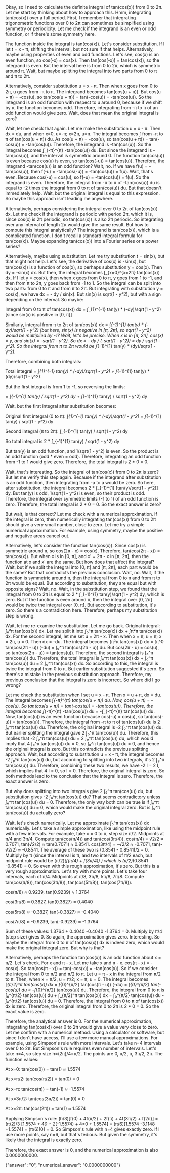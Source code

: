 <think>
Okay, so I need to calculate the definite integral of tan(cos(x)) from 0 to 2π. Let me start by thinking about how to approach this. Hmm, integrating tan(cos(x)) over a full period. First, I remember that integrating trigonometric functions over 0 to 2π can sometimes be simplified using symmetry or periodicity. Let me check if the integrand is an even or odd function, or if there's some symmetry here.

The function inside the integral is tan(cos(x)). Let's consider substitution. If I let t = x - π, shifting the interval, but not sure if that helps. Alternatively, maybe using properties of even and odd functions. Let's see, cos(x) is an even function, so cos(-x) = cos(x). Then tan(cos(-x)) = tan(cos(x)), so the integrand is even. But the interval here is from 0 to 2π, which is symmetric around π. Wait, but maybe splitting the integral into two parts from 0 to π and π to 2π.

Alternatively, consider substitution u = x - π. Then when x goes from 0 to 2π, u goes from -π to π. The integrand becomes tan(cos(u + π)). But cos(u + π) = -cos(u), so tan(cos(u + π)) = tan(-cos(u)) = -tan(cos(u)). So the integrand is an odd function with respect to u around 0, because if we shift by π, the function becomes odd. Therefore, integrating from -π to π of an odd function would give zero. Wait, does that mean the original integral is zero?

Wait, let me check that again. Let me make the substitution u = x - π. Then dx = du, and when x=0, u=-π; x=2π, u=π. The integral becomes ∫ from -π to π of tan(cos(u + π)) du. As cos(u + π) = -cos(u), so tan(cos(u + π)) = tan(-cos(u)) = -tan(cos(u)). Therefore, the integrand is -tan(cos(u)). So the integral becomes ∫_{-π}^{π} -tan(cos(u)) du. But since the integrand is -tan(cos(u)), and the interval is symmetric around 0. The function tan(cos(u)) is even because cos(u) is even, so tan(cos(-u)) = tan(cos(u)). Therefore, the integrand -tan(cos(u)) is an odd function? Wait, no. If we have f(u) = -tan(cos(u)), then f(-u) = -tan(cos(-u)) = -tan(cos(u)) = f(u). Wait, that's even. Because cos(-u) = cos(u), so f(-u) = -tan(cos(u)) = f(u). So the integrand is even. Therefore, the integral from -π to π of -tan(cos(u)) du is equal to -2 times the integral from 0 to π of tan(cos(u)) du. But that doesn't immediately help. Wait, but the original integral is equal to this expression. So maybe this approach isn't leading me anywhere.

Alternatively, perhaps considering the integral over 0 to 2π of tan(cos(x)) dx. Let me check if the integrand is periodic with period 2π, which it is, since cos(x) is 2π periodic, so tan(cos(x)) is also 2π periodic. So integrating over any interval of length 2π would give the same result. But how to compute this integral analytically? The integrand is tan(cos(x)), which is a complicated function. I don't recall a standard integral formula for tan(cos(x)). Maybe expanding tan(cos(x)) into a Fourier series or a power series?

Alternatively, maybe using substitution. Let me try substitution t = sin(x), but that might not help. Let's see, the derivative of cos(x) is -sin(x), but tan(cos(x)) is a function of cos(x), so perhaps substitution y = cos(x). Then dy = -sin(x) dx. But then, the integral becomes ∫_{x=0}^{x=2π} tan(cos(x)) dx. If I let y = cos(x), then when x goes from 0 to π, y goes from 1 to -1, and then from π to 2π, y goes back from -1 to 1. So the integral can be split into two parts: from 0 to π and from π to 2π. But integrating with substitution y = cos(x), we have dx = - dy / sin(x). But sin(x) is sqrt(1 - y^2), but with a sign depending on the interval. So maybe:

Integral from 0 to π of tan(cos(x)) dx = ∫_{1}^{-1} tan(y) * (-dy)/sqrt(1 - y^2) [since sin(x) is positive in [0, π]]

Similarly, integral from π to 2π of tan(cos(x)) dx = ∫_{-1}^{1} tan(y) * (-dy)/sqrt(1 - y^2) [but here, sin(x) is negative in [π, 2π], so sqrt(1 - y^2) would be multiplied by -1? Wait, let's be precise. When x is in [π, 2π], cos(x) = y, and sin(x) = -sqrt(1 - y^2). So dx = - dy / (-sqrt(1 - y^2)) = dy / sqrt(1 - y^2). So the integral from π to 2π would be ∫_{-1}^{1} tan(y) * (dy)/sqrt(1 - y^2). 

Therefore, combining both integrals:

Total integral = ∫_{1}^{-1} tan(y) * (-dy)/sqrt(1 - y^2) + ∫_{-1}^{1} tan(y) * (dy)/sqrt(1 - y^2)

But the first integral is from 1 to -1, so reversing the limits:

= ∫_{-1}^{1} tan(y) / sqrt(1 - y^2) dy + ∫_{-1}^{1} tan(y) / sqrt(1 - y^2) dy

Wait, but the first integral after substitution becomes:

Original first integral (0 to π): ∫_{1}^{-1} tan(y) * (-dy)/sqrt(1 - y^2) = ∫_{-1}^{1} tan(y) / sqrt(1 - y^2) dy

Second integral (π to 2π): ∫_{-1}^{1} tan(y) / sqrt(1 - y^2) dy

So total integral is 2 * ∫_{-1}^{1} tan(y) / sqrt(1 - y^2) dy

But tan(y) is an odd function, and 1/sqrt(1 - y^2) is even. So the product is an odd function (odd * even = odd). Therefore, integrating an odd function from -1 to 1 would give zero. Therefore, the total integral is 2 * 0 = 0.

Wait, that's interesting. So the integral of tan(cos(x)) from 0 to 2π is zero? But let me verify this step again. Because if the integrand after substitution is an odd function, then integrating from -a to a would be zero. So here, after substitution, the integral becomes 2 * ∫_{-1}^{1} [tan(y)/sqrt(1 - y^2)] dy. But tan(y) is odd, 1/sqrt(1 - y^2) is even, so their product is odd. Therefore, the integral over symmetric limits (-1 to 1) of an odd function is zero. Therefore, the total integral is 2 * 0 = 0. So the exact answer is zero?

But wait, is that correct? Let me check with a numerical approximation. If the integral is zero, then numerically integrating tan(cos(x)) from 0 to 2π should give a very small number, close to zero. Let me try a simple numerical approximation. For example, using symmetry, maybe the positive and negative areas cancel out.

Alternatively, let's consider the function tan(cos(x)). Since cos(x) is symmetric around π, so cos(2π - x) = cos(x). Therefore, tan(cos(2π - x)) = tan(cos(x)). But when x is in [0, π], and x' = 2π - x in [π, 2π], then the function at x and x' are the same. But how does that affect the integral? Wait, but if we split the integral into [0, π] and [π, 2π], each part would be the same? But that contradicts the previous conclusion. Wait, no. Wait, if the function is symmetric around π, then the integral from 0 to π and from π to 2π would be equal. But according to substitution, they are equal but with opposite signs? Wait, no. Wait, in the substitution step, we found that the integral from 0 to 2π is equal to 2 * ∫_{-1}^{1} tan(y)/sqrt(1 - y^2) dy, which is zero. But if the function is even around π, then the integral over [0, 2π] would be twice the integral over [0, π]. But according to substitution, it's zero. So there's a contradiction here. Therefore, perhaps my substitution step is wrong.

Wait, let me re-examine the substitution. Let me go back. Original integral: ∫₀²π tan(cos(x)) dx. Let me split it into ∫₀^π tan(cos(x)) dx + ∫π²π tan(cos(x)) dx. For the second integral, let me set u = 2π - x. Then when x = π, u = π; x = 2π, u = 0. Then dx = -du. The integral becomes ∫π²π tan(cos(x)) dx = ∫π^0 tan(cos(2π - u)) (-du) = ∫₀^π tan(cos(2π - u)) du. But cos(2π - u) = cos(u), so tan(cos(2π - u)) = tan(cos(u)). Therefore, the second integral is ∫₀^π tan(cos(u)) du. Therefore, the total integral is ∫₀^π tan(cos(x)) dx + ∫₀^π tan(cos(u)) du = 2 ∫₀^π tan(cos(x)) dx. So according to this, the integral is twice the integral from 0 to π. But earlier substitution suggested it's zero. So there's a mistake in the previous substitution approach. Therefore, my previous conclusion that the integral is zero is incorrect. So where did I go wrong?

Let me check the substitution when I set u = x - π. Then x = u + π, dx = du. The integral becomes ∫_{-π}^{π} tan(cos(u + π)) du. Now, cos(u + π) = -cos(u). So tan(cos(u + π)) = tan(-cos(u)) = -tan(cos(u)). Therefore, the integral becomes ∫_{-π}^{π} -tan(cos(u)) du = -∫_{-π}^{π} tan(cos(u)) du. Now, tan(cos(u)) is an even function because cos(-u) = cos(u), so tan(cos(-u)) = tan(cos(u)). Therefore, the integral from -π to π of tan(cos(u)) du is 2 ∫₀^π tan(cos(u)) du. Therefore, the original integral is -2 ∫₀^π tan(cos(u)) du. But earlier splitting the integral gave 2 ∫₀^π tan(cos(u)) du. Therefore, this implies that -2 ∫₀^π tan(cos(u)) du = 2 ∫₀^π tan(cos(u)) du, which would imply that 4 ∫₀^π tan(cos(u)) du = 0, so ∫₀^π tan(cos(u)) du = 0, and hence the original integral is zero. But this contradicts the previous splitting approach. Wait, but according to substitution u = x - π, the integral becomes -2 ∫₀^π tan(cos(u)) du, but according to splitting into two integrals, it's 2 ∫₀^π tan(cos(u)) du. Therefore, combining these two results, we have -2 I = 2 I, which implies that 4 I = 0, so I = 0. Therefore, the original integral is zero. So both methods lead to the conclusion that the integral is zero. Therefore, the exact answer is zero.

But why does splitting into two integrals give 2 ∫₀^π tan(cos(u)) du, but substitution gives -2 ∫₀^π tan(cos(u)) du? That seems contradictory unless ∫₀^π tan(cos(u)) du = 0. Therefore, the only way both can be true is if ∫₀^π tan(cos(u)) du = 0, which would make the original integral zero. But is ∫₀^π tan(cos(u)) du actually zero?

Wait, let's check numerically. Let me approximate ∫₀^π tan(cos(x)) dx numerically. Let's take a simple approximation, like using the midpoint rule with a few intervals. For example, take x = 0 to π, step size π/2. Midpoints at π/4 and 3π/4. Compute tan(cos(π/4)) and tan(cos(3π/4)). cos(π/4) = √2/2 ≈ 0.7071, tan(√2/2) ≈ tan(0.7071) ≈ 0.8541. cos(3π/4) = -√2/2 ≈ -0.7071, tan(-√2/2) ≈ -0.8541. The average of these two is (0.8541 - 0.8541)/2 = 0. Multiply by π (since the interval is π, and two intervals of π/2 each, but midpoint rule would be (π/2)*(f(π/4) + f(3π/4)) ) which is (π/2)*(0.8541 -0.8541) = 0. So even with this rough approximation, it's zero. But this is a very rough approximation. Let's try with more points. Let's take four intervals, each of π/4. Midpoints at π/8, 3π/8, 5π/8, 7π/8. Compute tan(cos(π/8)), tan(cos(3π/8)), tan(cos(5π/8)), tan(cos(7π/8)).

cos(π/8) ≈ 0.9239, tan(0.9239) ≈ 1.3764

cos(3π/8) ≈ 0.3827, tan(0.3827) ≈ 0.4040

cos(5π/8) ≈ -0.3827, tan(-0.3827) ≈ -0.4040

cos(7π/8) ≈ -0.9239, tan(-0.9239) ≈ -1.3764

Sum of these values: 1.3764 + 0.4040 -0.4040 -1.3764 = 0. Multiply by π/4 (step size) gives 0. So again, the approximation gives zero. Interesting. So maybe the integral from 0 to π of tan(cos(x)) dx is indeed zero, which would make the original integral zero. But why is that?

Alternatively, perhaps the function tan(cos(x)) is an odd function about x = π/2. Let's check. For x and π - x. Let me take x and π - x. cos(π - x) = -cos(x). So tan(cos(π - x)) = tan(-cos(x)) = -tan(cos(x)). So if we consider the integral from 0 to π/2 and π/2 to π. Let u = π - x in the integral from π/2 to π. Then, when x = π/2, u = π/2; x = π, u = 0. The integral becomes ∫_{π/2}^π tan(cos(x)) dx = ∫_{0}^{π/2} tan(cos(π - u)) (-du) = ∫_{0}^{π/2} tan(-cos(u)) du = -∫_{0}^{π/2} tan(cos(u)) du. Therefore, the integral from 0 to π is ∫₀^{π/2} tan(cos(u)) du + ∫_{π/2}^π tan(cos(x)) dx = ∫₀^{π/2} tan(cos(u)) du - ∫₀^{π/2} tan(cos(u)) du = 0. Therefore, the integral from 0 to π of tan(cos(x)) dx is zero. Therefore, the original integral from 0 to 2π is 2 * 0 = 0. So the exact value is zero.

Therefore, the analytical answer is 0. For the numerical approximation, integrating tan(cos(x)) over 0 to 2π would give a value very close to zero. Let me confirm with a numerical method. Using a calculator or software, but since I don't have access, I'll use a few more manual approximations. For example, using Simpson's rule with more intervals. Let's take n=4 intervals over 0 to 2π. But Simpson's rule requires even number of intervals. Let's take n=4, so step size h=(2π)/4=π/2. The points are 0, π/2, π, 3π/2, 2π. The function values:

At x=0: tan(cos(0)) = tan(1) ≈ 1.5574

At x=π/2: tan(cos(π/2)) = tan(0) = 0

At x=π: tan(cos(π)) = tan(-1) ≈ -1.5574

At x=3π/2: tan(cos(3π/2)) = tan(0) = 0

At x=2π: tan(cos(2π)) = tan(1) ≈ 1.5574

Applying Simpson's rule: (h/3)[f(0) + 4f(π/2) + 2f(π) + 4f(3π/2) + f(2π)] = (π/2)/3 [1.5574 + 4*0 + 2*(-1.5574) + 4*0 + 1.5574] = (π/6)[1.5574 -3.1148 +1.5574] = (π/6)[0] = 0. So Simpson's rule with n=4 gives exactly zero. If I use more points, say n=6, but that's tedious. But given the symmetry, it's likely that the integral is exactly zero.

Therefore, the exact answer is 0, and the numerical approximation is also 0.0000000000.
</think>

{"answer": "0", "numerical_answer": "0.0000000000"}